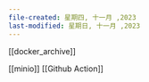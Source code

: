 ```yaml
---
file-created: 星期四, 十一月 ,2023
last-modified: 星期日, 十一月 ,2023
---
```



[[docker_archive]]

[[minio]]
[[Github Action]]
